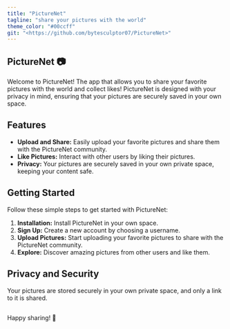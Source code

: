 ```yaml
---
title: "PictureNet"
tagline: "share your pictures with the world"
theme_color: "#00ccff"
git: "<https://github.com/bytesculptor07/PictureNet>"
---
```


## PictureNet 📷
Welcome to PictureNet! The app that allows you to share your favorite pictures with the world and collect likes! PictureNet is designed with your privacy in mind, ensuring that your pictures are securely saved in your own space.

## Features
- **Upload and Share:** Easily upload your favorite pictures and share them with the PictureNet community.
- **Like Pictures:** Interact with other users by liking their pictures.
- **Privacy:** Your pictures are securely saved in your own private space, keeping your content safe.

## Getting Started
Follow these simple steps to get started with PictureNet:

1. **Installation:** Install PictureNet in your own space.
2. **Sign Up:** Create a new account by choosing a username.
3. **Upload Pictures:** Start uploading your favorite pictures to share with the PictureNet community.
4. **Explore:** Discover amazing pictures from other users and like them.

## Privacy and Security
Your pictures are stored securely in your own private space, and only a link to it is shared.

##
Happy sharing! 📸
